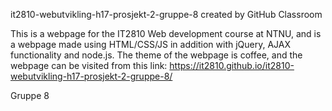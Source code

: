 it2810-webutvikling-h17-prosjekt-2-gruppe-8 created by GitHub Classroom

This is a webpage for the IT2810 Web development course at NTNU, and is a webpage made using HTML/CSS/JS in addition with jQuery, AJAX functionality and node.js. The theme of the webpage is coffee, and the webpage can be visited from this link: https://it2810.github.io/it2810-webutvikling-h17-prosjekt-2-gruppe-8/

Gruppe 8